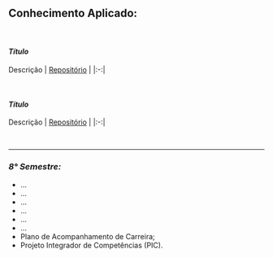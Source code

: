 ## **Conhecimento Aplicado:**

</br>

#### ***Título***
Descrição
| <a href="#">Repositório</a> |
|:-:|

</br>

#### ***Título***
Descrição
| <a href="#">Repositório</a> |
|:-:|

</br>

<hr>

### ***8° Semestre:***
- ...
- ...
- ...
- ...
- ...
- ...
- Plano de Acompanhamento de Carreira;
- Projeto Integrador de Competências (PIC).
